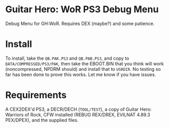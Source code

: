 # Guitar Hero: WoR PS3 Debug Menu
Debug Menu for GH:WoR. Requires DEX (maybe?) and some patience.
# Install
To install, take the `QB.PAK.PS3` and `QB.PAB.PS3`, and copy to `DATA/COMPRESSED/PS3/PAK`, then take the EBOOT.BIN that you think will work (noncompressed, NPDRM should) and install that to `USRDIR`. No testing so far has been done to prove this works. Let me know if you have issues.
# Requirements
A CEX2DEX'd PS3, a DECR/DECH (`TOOL/TEST`), a copy of Guitar Hero: Warriors of Rock, CFW installed (REBUG REX/DREX, EVILNAT 4.89.3 PEX/DPEX), and the supplied files.
